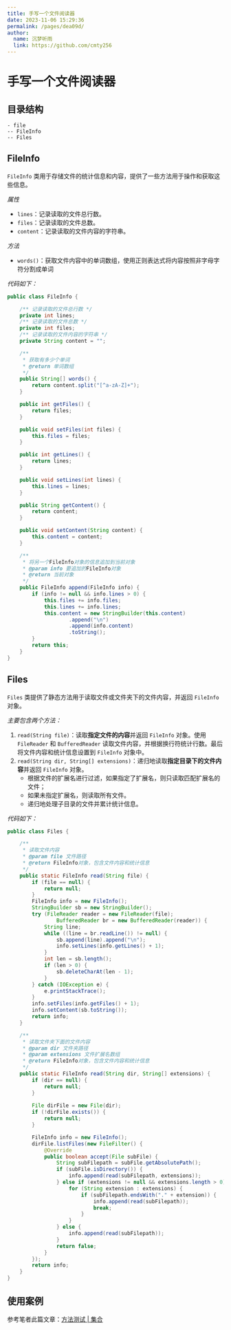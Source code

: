 ```yaml
---
title: 手写一个文件阅读器
date: 2023-11-06 15:29:36
permalink: /pages/dea09d/
author: 
  name: 沉梦听雨
  link: https://github.com/cmty256
---
```

# 手写一个文件阅读器

## 目录结构

```
- file
-- FileInfo
-- Files
```

## FileInfo

`FileInfo` 类用于存储文件的统计信息和内容，提供了一些方法用于操作和获取这些信息。

*属性*

- `lines`：记录读取的文件总行数。
- `files`：记录读取的文件总数。
- `content`：记录读取的文件内容的字符串。

*方法*

- `words()`：获取文件内容中的单词数组，使用正则表达式将内容按照非字母字符分割成单词

*代码如下：*

```java
public class FileInfo {

	/** 记录读取的文件总行数 */
	private int lines;
	/** 记录读取的文件总数 */
	private int files;
	/** 记录读取的文件内容的字符串 */
	private String content = "";

	/**
	 * 获取有多少个单词
	 * @return 单词数组
	 */
	public String[] words() {
		return content.split("[^a-zA-Z]+");
	}

	public int getFiles() {
		return files;
	}

	public void setFiles(int files) {
		this.files = files;
	}

	public int getLines() {
		return lines;
	}

	public void setLines(int lines) {
		this.lines = lines;
	}

	public String getContent() {
		return content;
	}

	public void setContent(String content) {
		this.content = content;
	}

	/**
	 * 将另一个FileInfo对象的信息追加到当前对象
	 * @param info 要追加的FileInfo对象
	 * @return 当前对象
	 */
	public FileInfo append(FileInfo info) {
		if (info != null && info.lines > 0) {
			this.files += info.files;
			this.lines += info.lines;
			this.content = new StringBuilder(this.content)
					.append("\n")
					.append(info.content)
					.toString();
		}
		return this;
	}
}
```

## Files

`Files` 类提供了静态方法用于读取文件或文件夹下的文件内容，并返回 `FileInfo` 对象。

*主要包含两个方法：*

1. `read(String file)`：读取**指定文件的内容**并返回 `FileInfo` 对象。使用 `FileReader` 和 `BufferedReader` 读取文件内容，并根据换行符统计行数。最后将文件内容和统计信息设置到 `FileInfo` 对象中。
2. `read(String dir, String[] extensions)`：递归地读取**指定目录下的文件内容**并返回 `FileInfo` 对象。
   - 根据文件的扩展名进行过滤，如果指定了扩展名，则只读取匹配扩展名的文件；
   - 如果未指定扩展名，则读取所有文件。
   - 递归地处理子目录的文件并累计统计信息。

*代码如下：*

```java
public class Files {

	/**
	 * 读取文件内容
	 * @param file 文件路径
	 * @return FileInfo对象，包含文件内容和统计信息
	 */
	public static FileInfo read(String file) {
		if (file == null) {
			return null;
		}
		FileInfo info = new FileInfo();
		StringBuilder sb = new StringBuilder();
		try (FileReader reader = new FileReader(file);
				BufferedReader br = new BufferedReader(reader)) {
            String line;
            while ((line = br.readLine()) != null) {
            	sb.append(line).append("\n");
            	info.setLines(info.getLines() + 1);
            }
            int len = sb.length();
            if (len > 0) {
                sb.deleteCharAt(len - 1);
            }
        } catch (IOException e) {
            e.printStackTrace();
        }
		info.setFiles(info.getFiles() + 1);
		info.setContent(sb.toString());
		return info;
	}

	/**
	 * 读取文件夹下面的文件内容
	 * @param dir 文件夹路径
	 * @param extensions 文件扩展名数组
	 * @return FileInfo对象，包含文件内容和统计信息
	 */
	public static FileInfo read(String dir, String[] extensions) {
		if (dir == null) {
			return null;
		}
		
		File dirFile = new File(dir);
		if (!dirFile.exists()) {
			return null;
		}

		FileInfo info = new FileInfo();
		dirFile.listFiles(new FileFilter() {
			@Override
			public boolean accept(File subFile) {
				String subFilepath = subFile.getAbsolutePath();
				if (subFile.isDirectory()) {
					info.append(read(subFilepath, extensions));
				} else if (extensions != null && extensions.length > 0) {
					for (String extension : extensions) {
						if (subFilepath.endsWith("." + extension)) {
							info.append(read(subFilepath));
							break;
						}
					}
				} else {
					info.append(read(subFilepath));
				}
				return false;
			}
		});
		return info;
	}
}
```

## 使用案例

参考笔者此篇文章：[方法测试 | 集合](https://cmty256.github.io/pages/7df3a5/#方法测试)
